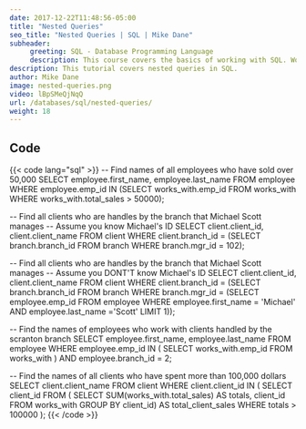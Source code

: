 ```yaml
---
date: 2017-12-22T11:48:56-05:00
title: "Nested Queries"
seo_title: "Nested Queries | SQL | Mike Dane"
subheader:
     greeting: SQL - Database Programming Language
     description: This course covers the basics of working with SQL. Work your way through the videos and we'll teach you everything you need to know to interact with database management systems and create powerful relational databases!
description: This tutorial covers nested queries in SQL.
author: Mike Dane
image: nested-queries.png
video: lBpSMeQjNqQ
url: /databases/sql/nested-queries/
weight: 18
---
```


## Code

{{< code lang="sql" >}}
-- Find names of all employees who have sold over 50,000
SELECT employee.first_name, employee.last_name
FROM employee
WHERE employee.emp_id IN (SELECT works_with.emp_id
                          FROM works_with
                          WHERE works_with.total_sales > 50000);

-- Find all clients who are handles by the branch that Michael Scott manages
-- Assume you know Michael's ID
SELECT client.client_id, client.client_name
FROM client
WHERE client.branch_id = (SELECT branch.branch_id
                          FROM branch
                          WHERE branch.mgr_id = 102);

 -- Find all clients who are handles by the branch that Michael Scott manages
 -- Assume you DONT'T know Michael's ID
 SELECT client.client_id, client.client_name
 FROM client
 WHERE client.branch_id = (SELECT branch.branch_id
                           FROM branch
                           WHERE branch.mgr_id = (SELECT employee.emp_id
                                                  FROM employee
                                                  WHERE employee.first_name = 'Michael' AND employee.last_name ='Scott'
                                                  LIMIT 1));


-- Find the names of employees who work with clients handled by the scranton branch
SELECT employee.first_name, employee.last_name
FROM employee
WHERE employee.emp_id IN (
                         SELECT works_with.emp_id
                         FROM works_with
                         )
AND employee.branch_id = 2;

-- Find the names of all clients who have spent more than 100,000 dollars
SELECT client.client_name
FROM client
WHERE client.client_id IN (
                          SELECT client_id
                          FROM (
                                SELECT SUM(works_with.total_sales) AS totals, client_id
                                FROM works_with
                                GROUP BY client_id) AS total_client_sales
                          WHERE totals > 100000
);
{{< /code >}}

